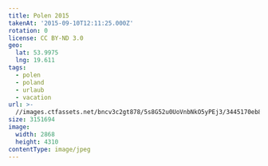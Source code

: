 ```yaml
---
title: Polen 2015
takenAt: '2015-09-10T12:11:25.000Z'
rotation: 0
license: CC BY-ND 3.0
geo:
  lat: 53.9975
  lng: 19.611
tags:
  - polen
  - poland
  - urlaub
  - vacation
url: >-
  //images.ctfassets.net/bncv3c2gt878/5s8G52u0UoVnbNkO5yPEj3/3445170eb8dc7ade37cd4f630d697daa/polen-2015_25328897083_o
size: 3151694
image:
  width: 2868
  height: 4310
contentType: image/jpeg
---
```


